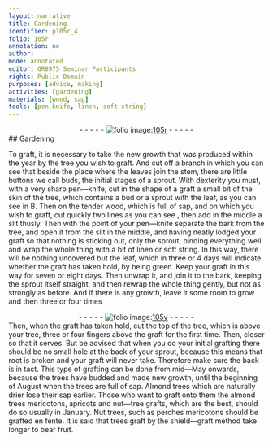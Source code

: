 ```yaml
---
layout: narrative
title: Gardening
identifier: p105r_4
folio: 105r
annotation: no
author:
mode: annotated
editor: GR8975 Seminar Participants
rights: Public Domain
purposes: [advice, making]
activities: [gardening]
materials: [wood, sap]
tools: [pen-knife, linen, soft string]
---
```


 <div class="folio" align="center">- - - - - <a href="http://gallica.bnf.fr/ark:/12148/btv1b10500001g/f215.image" target="_blank"><img src="https://cu-mkp.github.io/GR8975-edition/assets/photo-icon.png" alt="folio image: " style="display:inline-block; margin-bottom:-3px;"/>105r</a> - - - - - </div>   
## Gardening

 
<span class="activity"></span>To graft, it is necessary to take the new growth that was produced within the year by the <span class="plant">tree</span> you wish to graft. And cut off a branch in which you can see that beside the place where the leaves join the stem, there are little buttons we call buds, the initial stages of a sprout. With dexterity you must, with a very sharp <span class="tool">pen—knife</span>, cut in the shape of a graft a small bit of the skin of the <span class="plant">tree</span>, which contains a bud or a sprout with the leaf, as you can see in B. Then on the tender <span class="material">wood</span>, which is full of <span class="material">sap</span>, and on which you wish to graft, cut quickly two lines as you can see , then add in the middle a slit thusly.<span class="figure"></span> Then with the point of your <span class="tool">pen—knife</span> separate the bark from the <span class="plant">tree</span>, and open it from the slit in the middle, and having neatly lodged your graft so that nothing is sticking out, only the sprout, binding everything well and wrap the whole thing with a bit of <span class="tool">linen</span> or <span class="tool">soft string</span>. In this way, there will be nothing uncovered but the leaf, which in three or 4 <span class="time">days</span> will indicate whether the graft has taken hold, by being green. Keep your graft in this way for seven or eight <span class="time">days</span>. Then unwrap it, and join it to the bark, keeping the sprout itself straight, and then rewrap the whole thing gently, but not as strongly as before. And if there is any growth, leave it some room to grow and then three or four times
 <span class="figure"></span> <div class="folio" align="center">- - - - - <a href="http://gallica.bnf.fr/ark:/12148/btv1b10500001g/f216.image" target="_blank"><img src="https://cu-mkp.github.io/GR8975-edition/assets/photo-icon.png" alt="folio image: " style="display:inline-block; margin-bottom:-3px;"/>105v</a> - - - - - </div> 
<span class="activity"></span>Then, when the graft has taken hold, cut the top of the <span class="plant">tree</span>, which is above your <span class="plant">tree</span>, three or four <span class="unit">fingers</span> above the graft for the first time. Then, closer so that it serves. But be advised that when you do your initial grafting there should be no small hole at the back of your sprout, because this means that root is broken and your graft will never take. Therefore make sure the back is in tact. This type of grafting can be done from <span class="time">mid—May</span> onwards, because the <span class="plant">trees</span> have budded and made new growth, until the beginning of <span class="time">August</span> when the <span class="plant">trees</span> are full of <span class="material">sap</span>. <span class="plant">Almond trees</span> which are naturally drier lose their <span class="material">sap</span> earlier. Those who want to graft onto them the <span class="plant">almond trees <span class="foreign">mericotons</span></span>, <span class="plant">apricots</span> and <span class="plant">nut—tree</span> grafts, which are the best, should do so usually in <span class="time">January</span>. <span class="plant">Nut trees</span>, such as <span class="plant"><span class="foreign">perches mericotons</span></span> should be grafted <span class="foreign">en fente</span>. It is said that <span class="plant">trees</span> graft by the shield—graft method take longer to bear fruit.
 